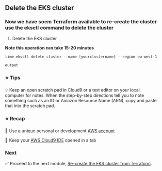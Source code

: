 ## Delete the EKS cluster

### Now we have soem Terraform available to re-create the cluster use the eksctl command to delete the cluster



1. Delete the EKS cluster
   
**Note this operation can take 15-20 minutes**

```console
time eksctl delete cluster --name [yourclustername] --region eu-west-1
```

```
output
```

   


### :star: Tips

:bulb: Keep an open scratch pad in Cloud9 or a text editor on your local computer
for notes.  When the step-by-step directions tell you to note something such as
an ID or Amazon Resource Name (ARN), copy and paste that into the scratch pad.

### :star: Recap

:key: Use a unique personal or development [AWS account](#aws-account)

:key: Keep your [AWS Cloud9 IDE](#aws-cloud9-ide) opened in a tab

### Next

:white_check_mark: Proceed to the next module, [Re-create the EKS cluster from Terraform](../terraform_eks).


